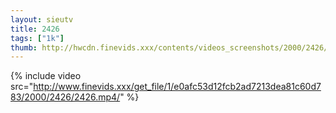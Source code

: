```yaml
--- 
layout: sieutv
title: 2426
tags: ["1k"]
thumb: http://hwcdn.finevids.xxx/contents/videos_screenshots/2000/2426/preview.mp4.jpg
---
```

{% include video src="http://www.finevids.xxx/get_file/1/e0afc53d12fcb2ad7213dea81c60d783/2000/2426/2426.mp4/" %} 
